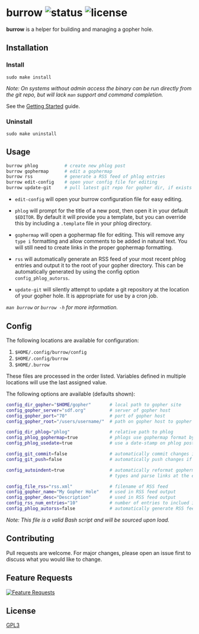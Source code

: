 # burrow ![status](https://img.shields.io/badge/status-working-green.svg?style=flat-square) ![license](https://img.shields.io/badge/license-GPL3-blue.svg?style=flat-square)

**burrow** is a helper for building and managing a gopher hole.

## Installation

### Install

`sudo make install`

_Note: On systems without admin access the binary can be run directly from the
git repo, but will lack `man` support and command completion._

See the [Getting Started](https://github.com/jamestomasino/burrow/wiki/Getting-Started) guide.

### Uninstall

`sudo make uninstall`

## Usage

```bash
burrow phlog          # create new phlog post
burrow gophermap      # edit a gophermap
burrow rss            # generate a RSS feed of phlog entries
burrow edit-config    # open your config file for editing
burrow update-git     # pull latest git repo for gopher dir, if exists
```

- `edit-config` will open your burrow configuration file for easy editing.

- `phlog` will prompt for the title of a new post, then open it in your default
`$EDITOR`. By default it will provide you a template, but you can override this
by including a `.template` file in your phlog directory.

- `gophermap` will open a gophermap file for editing. This will
remove any `type i` formatting and allow comments to be added in natural text.
You will still need to create links in the proper gophermap formatting.

- `rss` will automatically generate an RSS feed of your most recent phlog
entries and output it to the root of your gopher directory. This can be
automatically generated by using the config option `config_phlog_autorss`.

- `update-git` will silently attempt to update a git repository at the location
of your gopher hole. It is appropriate for use by a cron job.

_`man burrow` or `burrow -h` for more information._

## Config

The following locations are available for configuration:

1) `$HOME/.config/burrow/config`
2) `$HOME/.config/burrow`
3) `$HOME/.burrow`

These files are processed in the order listed. Variables defined in multiple
locations will use the last assigned value.

The following options are available (defaults shown):

```bash
config_dir_gopher="$HOME/gopher"       # local path to gopher site
config_gopher_server="sdf.org"         # server of gopher host
config_gopher_port="70"                # port of gopher host
config_gopher_root="/users/username/"  # path on gopher host to gopher site

config_dir_phlog="phlog"               # relative path to phlog
config_phlog_gophermap=true            # phlogs use gophermap format by default
config_phlog_usedate=true              # use a date-stamp on phlog posts

config_git_commit=false                # automatically commit changes if git repo
config_git_push=false                  # automatically push changes if git repo

config_autoindent=true                 # automatically reformat gophermaps with leading "i"
                                       # types and parse links at the end of file

config_file_rss="rss.xml"              # filename of RSS feed
config_gopher_name="My Gopher Hole"    # used in RSS feed output
config_gopher_desc="Description"       # used in RSS feed output
config_rss_num_entries="10"            # number of entries to inclued in RSS feed
config_phlog_autorss=false             # automatically generate RSS feed

```

_Note: This file is a valid Bash script and will be sourced upon load._

## Contributing
Pull requests are welcome. For major changes, please open an issue first to
discuss what you would like to change.

## Feature Requests

[![Feature Requests](http://feathub.com/jamestomasino/burrow?format=svg)](http://feathub.com/jamestomasino/burrow)

## License
[GPL3](LICENSE)
